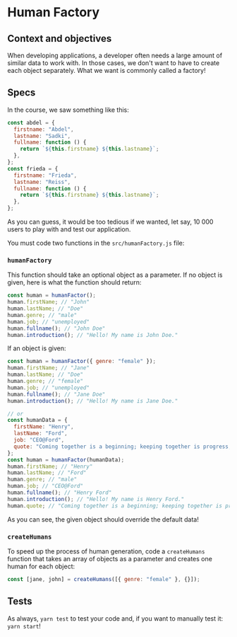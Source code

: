 # Human Factory

## Context and objectives

When developing applications, a developer often needs a large amount of similar data to work with.
In those cases, we don't want to have to create each object separately. What we want is commonly called a factory!

## Specs

In the course, we saw something like this:

```javascript
const abdel = {
  firstname: "Abdel",
  lastname: "Sadki",
  fullname: function () {
    return `${this.firstname} ${this.lastname}`;
  },
};
const frieda = {
  firstname: "Frieda",
  lastname: "Reiss",
  fullname: function () {
    return `${this.firstname} ${this.lastname}`;
  },
};
```

As you can guess, it would be too tedious if we wanted, let say, 10 000 users to play with and test our application.

You must code two functions in the `src/humanFactory.js` file:

### `humanFactory`

This function should take an optional object as a parameter.
If no object is given, here is what the function should return:

```javascript
const human = humanFactor();
human.firstName; // "John"
human.lastName; // "Doe"
human.genre; // "male"
human.job; // "unemployed"
human.fullname(); // "John Doe"
human.introduction(); // "Hello! My name is John Doe."
```

If an object is given:

```javascript
const human = humanFactor({ genre: "female" });
human.firstName; // "Jane"
human.lastName; // "Doe"
human.genre; // "female"
human.job; // "unemployed"
human.fullname(); // "Jane Doe"
human.introduction(); // "Hello! My name is Jane Doe."

// or
const humanData = {
  firstName: "Henry",
  lastName: "Ford",
  job: "CEO@Ford",
  quote: "Coming together is a beginning; keeping together is progress; working together is success",
};
const human = humanFactor(humanData);
human.firstName; // "Henry"
human.lastName; // "Ford"
human.genre; // "male"
human.job; // "CEO@Ford"
human.fullname(); // "Henry Ford"
human.introduction(); // "Hello! My name is Henry Ford."
human.quote; // "Coming together is a beginning; keeping together is progress; working together is success"
```

As you can see, the given object should override the default data!

### `createHumans`

To speed up the process of human generation, code a `createHumans` function that takes an array of objects as a parameter and creates one human for each object:

```javascript
const [jane, john] = createHumans([{ genre: "female" }, {}]);
```

## Tests

As always, `yarn test` to test your code and, if you want to manually test it: `yarn start`!
